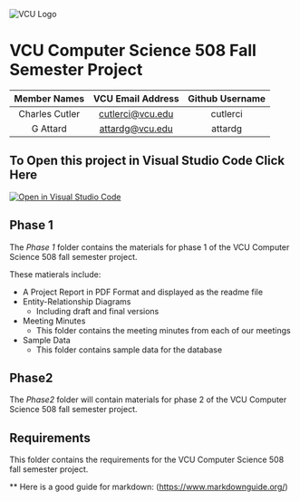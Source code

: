 ![VCU Logo](https://ocpe.vcu.edu/media/ocpe/images/logos/bm_CollEng_CompSci_RF2_hz_4c.png)

# VCU Computer Science 508 Fall Semester Project
| Member Names | VCU Email Address | Github Username |
| :---: | :---: | :---: |
| Charles Cutler | cutlerci@vcu.edu | cutlerci |
| G Attard | attardg@vcu.edu | attardg |

## To Open this project in Visual Studio Code Click Here
[![Open in Visual Studio Code](https://classroom.github.com/assets/open-in-vscode-c66648af7eb3fe8bc4f294546bfd86ef473780cde1dea487d3c4ff354943c9ae.svg)](https://classroom.github.com/online_ide?assignment_repo_id=8523998&assignment_repo_type=AssignmentRepo)

## Phase 1
The *Phase 1* folder contains the materials for phase 1 of the VCU Computer Science 508 fall semester project. 

These matierals include:
* A Project Report in PDF Format and displayed as the readme file
* Entity-Relationship Diagrams
  * Including draft and final versions
* Meeting Minutes
  * This folder contains the meeting minutes from each of our meetings
* Sample Data
  * This folder contains sample data for the database

## Phase2
The *Phase2* folder will contain materials for phase 2 of the VCU Computer Science 508 fall semester project. 

## Requirements
This folder contains the requirements for the VCU Computer Science 508 fall semester project. 

** Here is a good guide for markdown: (https://www.markdownguide.org/)
